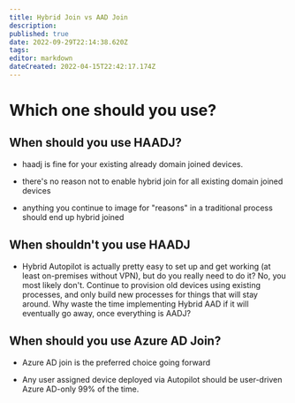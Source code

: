 ```yaml
---
title: Hybrid Join vs AAD Join
description: 
published: true
date: 2022-09-29T22:14:38.620Z
tags: 
editor: markdown
dateCreated: 2022-04-15T22:42:17.174Z
---
```


# Which one should you use?


## When should you use HAADJ?
- haadj is fine for your existing already domain joined devices.

- there's no reason not to enable hybrid join for all existing domain joined devices

- anything you continue to image for "reasons" in a traditional process should end up hybrid joined

## When shouldn't you use HAADJ

- Hybrid Autopilot is actually pretty easy to set up and get working (at least on-premises without VPN), but do you really need to do it? No, you most likely don't. Continue to provision old devices using existing processes, and only build new processes for things that will stay around. Why waste the time implementing Hybrid AAD if it will eventually go away, once everything is AADJ?

## When should you use Azure AD Join?

- Azure AD join is the preferred choice going forward

- Any user assigned device deployed via Autopilot should be user-driven Azure AD-only 99% of the time.